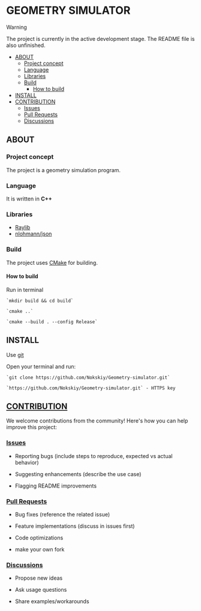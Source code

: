 # GEOMETRY SIMULATOR
> [!WARNING]
> The project is currently in the active development stage. The README file is also unfinished.

- [ABOUT](#about)
    - [Project concept](#project-concept)
    - [Language](#language)
    - [Libraries](#libraries)
    - [Build](#build)
        - [How to build](#how-to-build)
- [INSTALL](#install)
- [CONTRIBUTION](#contribution)
    - [Issues](#issues)
    - [Pull Requests](#pull-requests)
    - [Discussions](#discussions)

## ABOUT
### Project concept
The project is a geometry simulation program.

### Language
It is written in __C++__

### Libraries
- [Raylib](https://github.com/raysan5/raylib)
- [nlohmann/json](https://github.com/nlohmann/json)

### Build

The project uses [CMake](https://cmake.org/) for building.

#### How to build

Run in terminal

    `mkdir build && cd build`

    `cmake ..`

    `cmake --build . --config Release`

## INSTALL
Use [git](https://git-scm.com/)

Open your terminal and run:

    `git clone https://github.com/Nokskiy/Geometry-simulator.git`

    `https://github.com/Nokskiy/Geometry-simulator.git` - HTTPS key


## [CONTRIBUTION](https://github.com/Nokskiy/Geometry-simulator/blob/main/CONTRIBUTING.md)
We welcome contributions from the community! Here's how you can help improve this project:

### [Issues](https://github.com/Nokskiy/Geometry-simulator/issues)

- Reporting bugs (include steps to reproduce, expected vs actual behavior)

- Suggesting enhancements (describe the use case)

- Flagging README improvements

### [Pull Requests](https://github.com/Nokskiy/Geometry-simulator/pulls)

- Bug fixes (reference the related issue)

- Feature implementations (discuss in issues first)

- Code optimizations

- make your own fork

### [Discussions](https://github.com/Nokskiy/Geometry-simulator/discussions)

- Propose new ideas

- Ask usage questions

- Share examples/workarounds